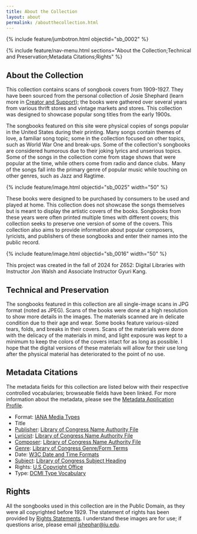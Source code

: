 ```yaml
---
title: About the Collection
layout: about
permalink: /aboutthecollection.html
---
```


{% include feature/jumbotron.html objectid="sb_0002" %}

{% include feature/nav-menu.html sections="About the Collection;Technical and Preservation;Metadata Citations;Rights" %}

## About the Collection

This collection contains scans of songbook covers from 1909-1927. They have been sourced from the personal collection of Josie Shephard (learn more in [Creator and Support](https://jrshephard.github.io/Songs-of-the-Early-to-Mid-Nineteenth-Century/creator.html)); the books were gathered over several years from various thrift stores and vintage markets and stores. This collection was designed to showcase popular song titles from the early 1900s.  

The songbooks featured on this site were physical copies of songs popular in the United States during their printing. Many songs contain themes of love, a familiar song topic; some in the collection focused on other topics, such as World War One and break-ups. Some of the collection's songbooks are considered humorous due to their joking lyrics and unserious topics. Some of the songs in the collection come from stage shows that were popular at the time, while others come from radio and dance clubs.  Many of the songs fall into the primary genre of popular music while touching on other genres, such as Jazz and Ragtime. 

 {% include feature/image.html objectid="sb_0025" width="50" %}
 
These books were designed to be purchased by consumers to be used and played at home. This collection does not showcase the songs themselves but is meant to display the artistic covers of the books. Songbooks from these years were often printed multiple times with different covers; this collection seeks to preserve one version of some of the covers. This collection also aims to provide information about popular composers, lyricists, and publishers of these songbooks and enter their names into the public record.  

 {% include feature/image.html objectid="sb_0016" width="50" %}
 
This project was created in the fall of 2024 for Z652: Digital Libraries with Instructor Jon Walsh and Associate Instructor Gyuri Kang. 

## Technical and Preservation

The songbooks featured in this collection are all single-image scans in JPG format (noted as JPEG). Scans of the books were done at a high resolution to show more details in the images. The materials scanned are in delicate condition due to their age and wear. Some books feature various-sized tears, folds, and breaks in their covers. Scans of the materials were done with the delicacy of the materials in mind, and light exposure was kept to a minimum to keep the colors of the covers intact for as long as possible. I hope that the digital versions of these materials will allow for their use long after the physical material has deteriorated to the point of no use.  

## Metadata Citations

The metadata fields for this collection are listed below with their respective controlled vocabularies; browseable fields have been linked. For more information about the metadata, please see the [Metadata Application Profile](https://jrshephard.github.io/Songs-of-the-Early-to-Mid-Nineteenth-Century/metadata.html).

* Format: [IANA Media Types](https://www.iana.org/assignments/media-types/media-types.xhtml) 
* Title  
* [Publisher](https://jrshephard.github.io/Songs-of-the-Early-to-Mid-Nineteenth-Century/publisher.html): [Library of Congress Name Authority File](https://id.loc.gov/authorities/names.html)
* [Lyricist](https://jrshephard.github.io/Songs-of-the-Early-to-Mid-Nineteenth-Century/lyricists.html): [Library of Congress Name Authority File](https://id.loc.gov/authorities/names.html) 
* [Composer](https://jrshephard.github.io/Songs-of-the-Early-to-Mid-Nineteenth-Century/composer.html): [Library of Congress Name Authority File](https://id.loc.gov/authorities/names.html)
* [Genre](https://jrshephard.github.io/Songs-of-the-Early-to-Mid-Nineteenth-Century/genre.html): [Library of Congress Genre/Form Terms](https://www.loc.gov/aba/publications/FreeLCGFT/freelcgft.html)
* Date: [W3C Date and Time Formats](https://www.w3.org/TR/NOTE-datetime) 
* [Subject](https://jrshephard.github.io/Songs-of-the-Early-to-Mid-Nineteenth-Century/subjects.html): [Library of Congress Subject Heading](https://www.loc.gov/aba/publications/FreeLCSH/freelcsh.html)		 
* Rights: [U.S Copyright Office](https://copyright.gov) 
* Type: [DCMI Type Vocabulary](https://www.dublincore.org/specifications/dublin-core/dcmi-type-vocabulary/)

## Rights
All the songbooks used in this collection are in the Public Domain, as they were all copyrighted before 1929. The statement of rights has been provided by [Rights Statements](https://rightsstatements.org/en/). I understand these images are for use; if questions arise, please email jshephar@iu.edu.  
